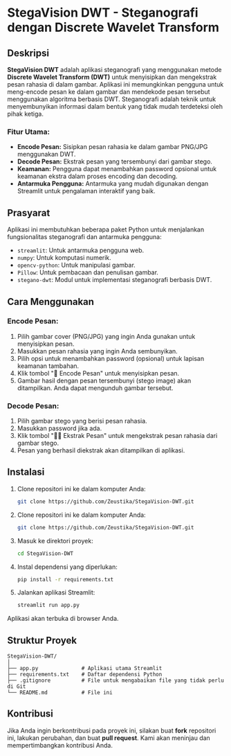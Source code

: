 # StegaVision DWT - Steganografi dengan Discrete Wavelet Transform

## Deskripsi
**StegaVision DWT** adalah aplikasi steganografi yang menggunakan metode **Discrete Wavelet Transform (DWT)** untuk menyisipkan dan mengekstrak pesan rahasia di dalam gambar. Aplikasi ini memungkinkan pengguna untuk meng-encode pesan ke dalam gambar dan mendekode pesan tersebut menggunakan algoritma berbasis DWT. Steganografi adalah teknik untuk menyembunyikan informasi dalam bentuk yang tidak mudah terdeteksi oleh pihak ketiga.

### Fitur Utama:
- **Encode Pesan:** Sisipkan pesan rahasia ke dalam gambar PNG/JPG menggunakan DWT.
- **Decode Pesan:** Ekstrak pesan yang tersembunyi dari gambar stego.
- **Keamanan:** Pengguna dapat menambahkan password opsional untuk keamanan ekstra dalam proses encoding dan decoding.
- **Antarmuka Pengguna:** Antarmuka yang mudah digunakan dengan Streamlit untuk pengalaman interaktif yang baik.

## Prasyarat
Aplikasi ini membutuhkan beberapa paket Python untuk menjalankan fungsionalitas steganografi dan antarmuka pengguna:

- `streamlit`: Untuk antarmuka pengguna web.
- `numpy`: Untuk komputasi numerik.
- `opencv-python`: Untuk manipulasi gambar.
- `Pillow`: Untuk pembacaan dan penulisan gambar.
- `stegano-dwt`: Modul untuk implementasi steganografi berbasis DWT.

## Cara Menggunakan

### Encode Pesan:
1. Pilih gambar cover (PNG/JPG) yang ingin Anda gunakan untuk menyisipkan pesan.
2. Masukkan pesan rahasia yang ingin Anda sembunyikan.
3. Pilih opsi untuk menambahkan password (opsional) untuk lapisan keamanan tambahan.
4. Klik tombol "🚀 Encode Pesan" untuk menyisipkan pesan.
5. Gambar hasil dengan pesan tersembunyi (stego image) akan ditampilkan. Anda dapat mengunduh gambar tersebut.

### Decode Pesan:
1. Pilih gambar stego yang berisi pesan rahasia.
2. Masukkan password jika ada.
3. Klik tombol "🕵️‍♂️ Ekstrak Pesan" untuk mengekstrak pesan rahasia dari gambar stego.
4. Pesan yang berhasil diekstrak akan ditampilkan di aplikasi.

## Instalasi

1. Clone repositori ini ke dalam komputer Anda:
   ```bash
   git clone https://github.com/Zeustika/StegaVision-DWT.git


1. Clone repositori ini ke dalam komputer Anda:
   ```bash
   git clone https://github.com/Zeustika/StegaVision-DWT.git
   ```
   
2. Masuk ke direktori proyek:
   ```bash
   cd StegaVision-DWT
   ```
   
3. Instal dependensi yang diperlukan:
   ```bash
   pip install -r requirements.txt
   ```

4. Jalankan aplikasi Streamlit:
   ```bash
   streamlit run app.py
   ```

Aplikasi akan terbuka di browser Anda.

## Struktur Proyek
```
StegaVision-DWT/
│
├── app.py              # Aplikasi utama Streamlit
├── requirements.txt    # Daftar dependensi Python
├── .gitignore          # File untuk mengabaikan file yang tidak perlu di Git
└── README.md           # File ini
```

## Kontribusi
Jika Anda ingin berkontribusi pada proyek ini, silakan buat **fork** repositori ini, lakukan perubahan, dan buat **pull request**. Kami akan meninjau dan mempertimbangkan kontribusi Anda.
